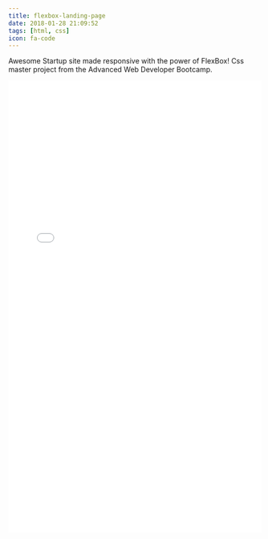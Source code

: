 ```yaml
---
title: flexbox-landing-page
date: 2018-01-28 21:09:52
tags: [html, css]
icon: fa-code
---
```


Awesome Startup site made responsive with the power of FlexBox! Css master project from the Advanced Web Developer Bootcamp. 

<iframe width="100%" height="900" src="//jsfiddle.net/9evhv7mt/embedded/html,css,result/" allowpaymentrequest allowfullscreen="allowfullscreen" frameborder="0"></iframe>